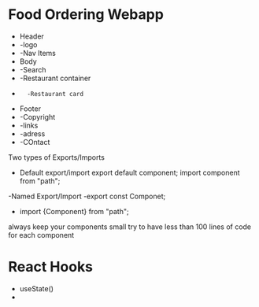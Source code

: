 # Food Ordering Webapp 

 * Header
 *    -logo
 *    -Nav Items
 * Body
 *    -Search
 *    -Restaurant container
 *       -Restaurant card
 * Footer
 *    -Copyright
 *    -links
 *    -adress
 *    -COntact


 Two types of Exports/Imports
 - Default export/import 
   export default component;
   import component from "path";

-Named Export/Import
  -export const Componet;
  - import {Component} from "path";


always keep your components small
try to have less than 100 lines of code for each component


# React Hooks
- useState()
- 